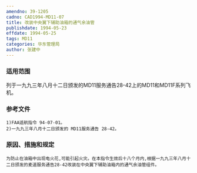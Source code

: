 ```yaml
---
amendno: 39-1205  
cadno: CAD1994-MD11-07  
title: 改装中央翼下辅助油箱的通气余油管  
publishdate: 1994-05-23  
effdate: 1994-05-25  
tags: MD11  
categories: 华东管理局  
author: 张建中  
---
```

  
### 适用范围  
列于一九九三年八月十二日颁发的MD11服务通告28-42上的MD11和MD11F系列飞机。  
  
<!--more-->  
### 参考文件  
    1)FAA适航指令 94-07-01。  
    2)一九九三年八月十二日颁发的 MD11服务通告 28-42。  
  
### 原因、措施和规定  
    为防止在油箱中出现电火花,可能引起火灾。在本指令生效后十八个月内,根据一九九三年八月十二日颁发的麦道服务通告28-42改装在中央翼下辅助油箱内的通气余油管组件。  
